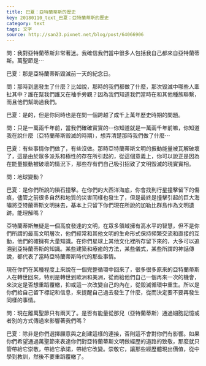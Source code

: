 ```yaml
---
title: 巴夏：亞特蘭蒂斯的歷史
key: 20180110_text_巴夏：亞特蘭蒂斯的歷史
category: text
tags: 文字
source: http://san23.pixnet.net/blog/post/64066906
---
```


問：我對亞特蘭蒂斯非常著迷。我確信我們當中很多人包括我自己都來自亞特蘭蒂斯。萬聖節是⋯

巴夏：那是亞特蘭蒂斯毀滅前一天的紀念日。

問：那時到底發生了什麼？比如說，那時的我們都做了什麼，那次毀滅中哪些人牽扯其中？誰在幫我們誰又在袖手旁觀？因為我們知道我們當時在和其他種族聯繫，而且他們幫助過我們。

巴夏：是的，但是你同時也是在問一個跨越了成千上萬年歷史時期的問題。

問：只是一萬兩千年前，當我們確確實實的⋯你知道就是一萬兩千年前嘛，你知道我在說什麼（亞特蘭蒂斯毀滅的時期），想弄清楚那時我們做了什麼⋯

巴夏：有些事情你們做了，有些沒做。那時亞特蘭蒂斯文明的振動能量被瓦解破壞了，這是由於眾多派系和極性的存在所引起的，從這個意義上，你可以說正是因為在能量振動被破壞的情況下，那些存有們自己吸引招致了文明毀滅的現實實相。

問：地球變動？

巴夏：是你們所說的隕石撞擊。在你們的大西洋海底，你會找到行星撞擊留下的傷痕，儘管之前很多自然和地質的災害同樣也發生了，但是最終是撞擊引起的巨大海嘯將亞特蘭蒂斯文明抹去，基本上只留下你們現在所說的加勒比群島作為文明遺跡。能理解嗎？

亞特蘭蒂斯無疑是一個高度發達的文明，在眾多領域擁有高水平的智慧，但不是你們所謂的最高文明層次，他們經常和其他文明的生命形式保持頻繁交流和直接的互動，他們的確擁有大量知識。在你們星球上其他文化裡所存留下來的，大多可以追溯到亞特蘭蒂斯的知識。某些建築和療癒的方法，某些儀式，某些所謂的神話傳說，都代表了當時亞特蘭蒂斯時代的那些事情。

現在你們在某種程度上來說在一個完整循環中回來了，很多很多原來的亞特蘭蒂斯人在轉世回來，特別是轉世到歐洲和美洲，從而給他們自己一個再來一次的機會，來決定是否想重蹈覆轍，抑或這一次改變自己的內在，從毀滅循環中重生。所以是你們給自己留下標記和信息，來提醒自己過去發生了什麼，從而決定要不要再發生同樣的事情。

問：現在離萬聖節只有兩天了。是否有能量從那兒（亞特蘭蒂斯）通過細胞記憶或者別的方式傳過來影響著我們嗎？

巴夏：除非是你們選擇願意與之創建這樣的連接，否則這不會對你們有影響。如果你們希望通過萬聖節來表達你們對亞特蘭蒂斯文明做經歷的道路的致敬，那麼就只管帶給它崇敬，帶給它承諾，帶給它改變。崇敬它，讓那些經歷體現出價值，從中學到教訓，然後不要重蹈覆轍了。

